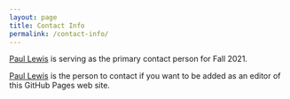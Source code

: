 ```yaml
---
layout: page
title: Contact Info
permalink: /contact-info/
---
```


[Paul Lewis](mailto:paul.lewis@uconn.edu) is serving as the primary contact person for Fall 2021.

[Paul Lewis](mailto:paul.lewis@uconn.edu) is the person to contact if you want to be added as an editor of this GitHub Pages web site.
